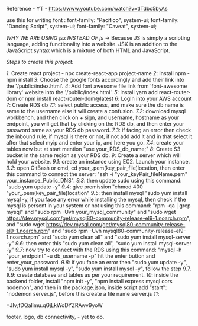 Reference - YT - https://www.youtube.com/watch?v=tlTdbc5byAs

use this for writing font :  font-family: "Pacifico", system-ui;
                             font-family: "Dancing Script", system-ui;
                             font-family: "Caveat", system-ui;


*WHY WE ARE USING jsx INSTEAD OF js*
-> Because JS is simply a scripting language, adding functionality into a website. JSX is an addition to the JavaScript syntax which is a mixture of both HTML and JavaScript. 


*Steps to create this project:*

*1*: Create react project - npx create-react-app project-name
*2*: Install npm - npm install
*3*: Choose the google fonts accordingly and add their link into the '/public/index.html'.
*4*: Add font awesome file link from 'font-awesome library' website into the '/public/index.html'.
*5*: Install yarn add react-router-dom or npm install react-router-dom@latest
*6*: LogIn into your AWS account
*7*: Create RDS db
    *7.1*: select public access, and make sure the db name is same to the username else it will create a confusion.
    *7.2*: download mysql workbench, and then click on + sign, and username, hostname as your endpoint, you will get that by clicking on the RDS db, and then enter your password same as your RDS db password.
    *7.3*: if facing an error then check the inbound rule, if mysql is there or not, if not add add it and in that select it after that select myip and enter your ip, and here you go.
    *7.4*: create your tables now but at start mention "use your_RDS_db_name;"
*8*: Create S3 bucket in the same region as your RDS db.
*9*: Create a server which will hold your website.
    *9.1*: create an instance using EC2. Launch your instance.
    *9.2*: open GitBash or cmd, cd your_.pem(key_pair_file)location, then enter this command to connect the server:
            "ssh -i "your_keyPair_fileName.pem" your_instance_Public_DNS".
    *9.3*: then update sudo using this command: "sudo yum update -y"
    *9.4*: give premission "chmod 400 "your_.pem(key_pair_file)location"
    *9.5*: then install mysql "sudo yum install mysql -y, if you face any error while installing the mysql, then check if the mysql is persent in your system or not using this command: "rpm -qa | grep mysql" and "sudo rpm -Uvh your_mysql_community"
           and "sudo wget https://dev.mysql.com/get/mysql80-community-release-el9-1.noarch.rpm", and "sudo wget https://dev.mysql.com/get/mysql80-community-release-el9-1.noarch.rpm" and "sudo rpm -Uvh mysql80-community-release-el9-1.noarch.rpm" and "sudo yum clean all"
           and "sudo yum install mysql-server -y"
    *9.6*:  then enter this "sudo yum clean all", "sudo yum install mysql-server -y"
    *9.7*: now try to connect with the RDS using this command: "mysql -h "your_endpoint" -u db_username -p" hit the enter button and enter_your_password.
    *9.8*: if you face an error then "sudo yum update -y", "sudo yum install mysql -y", "sudo yum install mysql -y", follow the step 9.7.
    *9.9*: create database and tables as per your requirement.
*10*: inside the backend folder, install "npm init -y", "npm install express mysql cors nodemon", and then in the package.json, inside script add "start": "nodemon server.js", before this create a file name server.js
*11*: 

=JIv;fDQaIimu.qGjLkWoDYZRAwv9yoW




footer, logo, db connectivity, - yet to do.

